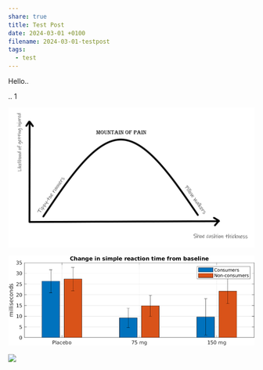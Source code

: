 ```yaml
---
share: true
title: Test Post
date: 2024-03-01 +0100
filename: 2024-03-01-testpost
tags:
  - test
---
```


Hello..

..
1

![mountainpain.png](../images/obsidian/mountainpain.png)


![mountainpain](../images/obsidian/Bild1.png)

![](https://nemologist.github.io/images/obsidian/Bild1.png)